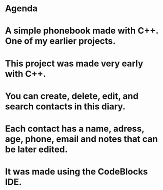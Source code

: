 # Agenda
# A simple phonebook made with C++. One of my earlier projects.
# This project was made very early with C++.
# You can create, delete, edit, and search contacts in this diary.
# Each contact has a name, adress, age, phone, email and notes that can be later edited.
# It was made using the CodeBlocks IDE.
